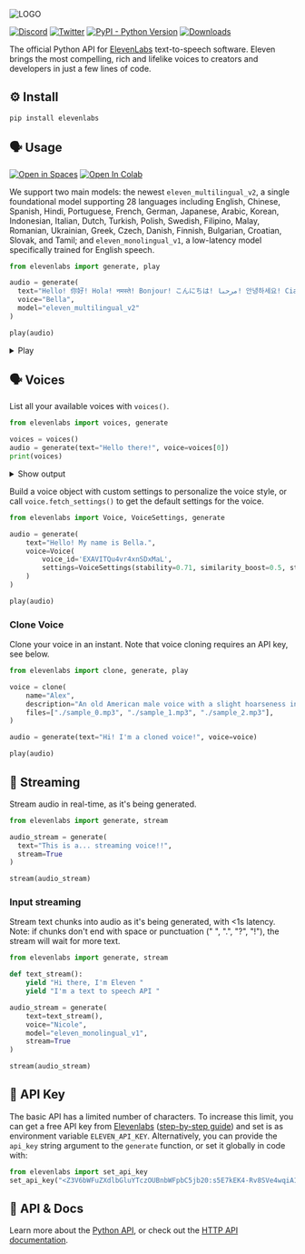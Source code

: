 ![LOGO](https://github.com/elevenlabs/elevenlabs-python/assets/12028621/21267d89-5e82-4e7e-9c81-caf30b237683)

[![Discord](https://badgen.net/badge/black/ElevenLabs/icon?icon=discord&label)](https://discord.gg/elevenlabs)
[![Twitter](https://badgen.net/badge/black/elevenlabsio/icon?icon=twitter&label)](https://twitter.com/elevenlabsio)
[![PyPI - Python Version](https://img.shields.io/pypi/v/elevenlabs?style=flat&colorA=black&colorB=black)](https://pypi.org/project/elevenlabs/)
[![Downloads](https://static.pepy.tech/personalized-badge/elevenlabs?period=total&units=international_system&left_color=black&right_color=black&left_text=Downloads)](https://pepy.tech/project/elevenlabs)

The official Python API for [ElevenLabs](https://elevenlabs.io/) text-to-speech software. Eleven brings the most compelling, rich and lifelike voices to creators and developers in just a few lines of code.


## ⚙️ Install

```bash
pip install elevenlabs
```

## 🗣️ Usage
[![Open in Spaces](https://img.shields.io/badge/🤗-Open%20in%20Spaces-blue.svg)](https://huggingface.co/spaces/elevenlabs/tts)
[![Open In Colab](https://colab.research.google.com/assets/colab-badge.svg)](https://colab.research.google.com/gist/flavioschneider/49468d728a816c6538fd2f56b3b50b96/elevenlabs-python.ipynb)

We support two main models: the newest `eleven_multilingual_v2`, a single foundational model supporting 28 languages including English, Chinese, Spanish, Hindi, Portuguese, French, German, Japanese, Arabic, Korean, Indonesian, Italian, Dutch, Turkish, Polish, Swedish, Filipino, Malay, Romanian, Ukrainian, Greek, Czech, Danish, Finnish, Bulgarian, Croatian, Slovak, and Tamil; and `eleven_monolingual_v1`, a low-latency model specifically trained for English speech.

```py
from elevenlabs import generate, play

audio = generate(
  text="Hello! 你好! Hola! नमस्ते! Bonjour! こんにちは! مرحبا! 안녕하세요! Ciao! Cześć! Привіт! வணக்கம்!",
  voice="Bella",
  model="eleven_multilingual_v2"
)

play(audio)
```

<details> <summary> Play </summary>

<i> Don't forget to unmute the player! </i>

[audio (3).webm](https://github.com/elevenlabs/elevenlabs-python/assets/12028621/778fd3ed-0a3a-4d66-8f73-faee099dfdd6)


</details>

## 🗣️ Voices

List all your available voices with `voices()`.
```py
from elevenlabs import voices, generate

voices = voices()
audio = generate(text="Hello there!", voice=voices[0])
print(voices)
```

<details> <summary> Show output </summary>

```py
Voices(
    voices=[
        Voice(
            voice_id='21m00Tcm4TlvDq8ikWAM',
            name='Rachel',
            category='premade',
            settings=None,
        ),
        Voice(
            voice_id='AZnzlk1XvdvUeBnXmlld',
            name='Domi',
            category='premade',
            settings=None,
        ),
        ...
    ]
)
```

</details>

Build a voice object with custom settings to personalize the voice style, or call `voice.fetch_settings()` to get the default settings for the voice.

```py
from elevenlabs import Voice, VoiceSettings, generate

audio = generate(
    text="Hello! My name is Bella.",
    voice=Voice(
        voice_id='EXAVITQu4vr4xnSDxMaL',
        settings=VoiceSettings(stability=0.71, similarity_boost=0.5, style=0.0, use_speaker_boost=True)
    )
)

play(audio)
```

</details>


### Clone Voice

Clone your voice in an instant. Note that voice cloning requires an API key, see below.

```py
from elevenlabs import clone, generate, play

voice = clone(
    name="Alex",
    description="An old American male voice with a slight hoarseness in his throat. Perfect for news", # Optional
    files=["./sample_0.mp3", "./sample_1.mp3", "./sample_2.mp3"],
)

audio = generate(text="Hi! I'm a cloned voice!", voice=voice)

play(audio)
```

## 🚿 Streaming

Stream audio in real-time, as it's being generated.

```py
from elevenlabs import generate, stream

audio_stream = generate(
  text="This is a... streaming voice!!",
  stream=True
)

stream(audio_stream)
```

### Input streaming
Stream text chunks into audio as it's being generated, with <1s latency. Note: if chunks don't end with space or punctuation (" ", ".", "?", "!"), the stream will wait for more text.
```py
from elevenlabs import generate, stream

def text_stream():
    yield "Hi there, I'm Eleven "
    yield "I'm a text to speech API "

audio_stream = generate(
    text=text_stream(),
    voice="Nicole",
    model="eleven_monolingual_v1",
    stream=True
)

stream(audio_stream)
```

## 🔑 API Key

The basic API has a limited number of characters. To increase this limit, you can get a free API key from [Elevenlabs](https://elevenlabs.io/) ([step-by-step guide](https://docs.elevenlabs.io/authentication/01-xi-api-key)) and set is as environment variable `ELEVEN_API_KEY`. Alternatively, you can provide the `api_key` string argument to the `generate` function, or set it globally in code with:

```py
from elevenlabs import set_api_key
set_api_key("<Z3V6bWFuZXdlbGluYTczOUBnbWFpbC5jb20:s5E7kEK4-Rv8SVe4wqiA1>")
```

## 📖 API & Docs

Learn more about the [Python API](API.md), or check out the [HTTP API documentation](https://docs.elevenlabs.io/quickstart).

